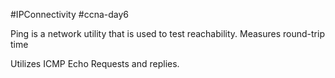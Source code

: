 #IPConnectivity #ccna-day6 

Ping is a network utility that is used to test reachability.
Measures round-trip time

Utilizes ICMP Echo Requests and replies.

